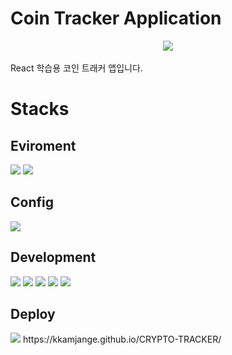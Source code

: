 # Coin Tracker Application

<div align="center">
  <img src="https://github.com/KKamjangE/CRYPTO-TRACKER/assets/105330204/dba9b9b0-f6ee-4637-91ef-e6eff59c25b0" />
</div>
<br />
React 학습용 코인 트래커 앱입니다.

# Stacks
## Eviroment
<div>
<img src="https://img.shields.io/badge/Visual Studio Code-007ACC?style=flat&logo=visualstudiocode&logoColor=white"/>
<img src="https://img.shields.io/badge/Git-F05032?style=flat&logo=git&logoColor=white"/>
</div>

## Config
<img src="https://img.shields.io/badge/Yarn-2C8EBB?style=flat&logo=Yarn&logoColor=white"/>

## Development
<div>
  <img src="https://img.shields.io/badge/Typescript-3178C6?style=flat&logo=typescript&logoColor=white"/>
  <img src="https://img.shields.io/badge/React-61DAFB?style=flat&logo=react&logoColor=white"/>
  <img src="https://img.shields.io/badge/Styled Components-DB7093?style=flat&logo=styledcomponents&logoColor=white"/>
  <img src="https://img.shields.io/badge/React Query-FF4154?style=flat&logo=reactquery&logoColor=white"/>
  <img src="https://img.shields.io/badge/React Router-CA4245?style=flat&logo=reactrouter&logoColor=white"/>
</div>

## Deploy
<img src="https://img.shields.io/badge/Github Pages-222222?style=flat&logo=githubpages&logoColor=white"/>
https://kkamjange.github.io/CRYPTO-TRACKER/
